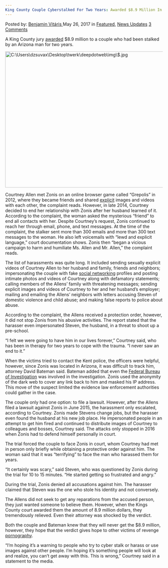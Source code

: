 ```yaml
---
King County Couple Cyberstalked For Two Years: Awarded $8.9 Million In Revenge Porn Verdict
---
```

<article class="post-listing post-20152 post type-post status-publish format-standard has-post-thumbnail hentry category-deepdot-news category-news-updates tag-5492 tag-awarded tag-county tag-couple tag-cyberstalked tag-king tag-million tag-porn tag-revenge tag-verdict tag-years">
    <div class="post-inner">
    <p class="post-meta">
    <span>Posted by: <a href="https://www.deepdotweb.com/author/benjaminvi/" title="">Benjamin Vitáris </a></span>
    <span>May 26, 2017</span>
    <span>in <a href="https://www.deepdotweb.com/category/deepdot-news/" rel="category tag">Featured</a>, <a href="https://www.deepdotweb.com/category/news-updates/" rel="category tag">News Updates</a></span>
    <span><a href="https://www.deepdotweb.com/2017/05/26/king-county-couple-cyberstalked-two-years-awarded-8-9-million-revenge-porn-verdict/#comments">3 Comments</a></span>
    </p>
    <div class="clear"></div>
    <div class="entry">
    <p>A King County jury <a href="http://www.seattlepi.com/local/crime/article/King-County-couple-awarded-8-9M-revenge-porn-11133330.php">awarded</a> $8.9 million to a couple who had been stalked by an Arizona man for two years.</p>
    <p><img class="wp-image-20155 aligncenter" src="https://www.deepdotweb.com/wp-content/uploads/2017/05/c-users-dzsuvax-desktop-twerk-deepdotweb-img-dollar-jp.jpeg" alt="C:\Users\dzsuvax\Desktop\twerk\deepdotweb\img\$.jpg" width="654" height="436" srcset="https://www.deepdotweb.com/wp-content/uploads/2017/05/c-users-dzsuvax-desktop-twerk-deepdotweb-img-dollar-jp.jpeg 920w, https://www.deepdotweb.com/wp-content/uploads/2017/05/c-users-dzsuvax-desktop-twerk-deepdotweb-img-dollar-jp-300x200.jpeg 300w" sizes="(max-width: 654px) 100vw, 654px" /></p>
    <p>Courtney Allen met Zonis on an online browser game called “Grepolis” in 2012, where they became friends and shared <a href="https://www.deepdotweb.com/2017/02/11/man-hacked-womens-computers-steal-explicit-photos-signs-sealed-plea-deal/">explicit</a> images and videos with each other, the complaint reads. However, in late 2014, Courtney decided to end her relationship with Zonis after her husband learned of it. According to the complaint, the woman asked the mysterious “friend” to end all contacts with her. Despite Courtney’s request, Zonis continued to reach her through email, phone, and text messages. At the time of the complaint, the stalker sent more than 300 emails and more than 300 text messages to the woman. He also left voicemails with &#8220;lewd and explicit language,&#8221; court documentation shows. Zonis then &#8220;began a vicious campaign to harm and humiliate Ms. Allen and Mr. Allen,&#8221; the complaint reads.</p>
    <p><a id="post-20152-_gjdgxs"></a> The list of harassments was quite long. It included sending sexually explicit videos of Courtney Allen to her husband and family, friends and neighbors; impersonating the couple with fake <a href="https://www.deepdotweb.com/2016/12/23/famously-anonymous-tor-social-networks/">social networking</a> profiles and posting intimate photos and videos of Courtney along with defamatory statements; calling members of the Allens&#8217; family with threatening messages; sending explicit images and videos of Courtney to her and her husband&#8217;s employer; mailing and emailing the Allens&#8217; neighbors with letters accusing Steven of domestic violence and child abuse; and making false reports to police about abuse.</p>
    <p>According to the complaint, the Allens received a protection order, however, it did not stop Zonis from his abusive activities. The report stated that the harasser even impersonated Steven, the husband, in a threat to shoot up a pre-school.</p>
    <p>&#8220;I felt we were going to have him in our lives forever,&#8221; Courtney said, who has been in therapy for two years to cope with the trauma. &#8220;I never saw an end to it.&#8221;</p>
    <p>When the victims tried to contact the Kent police, the officers were helpful, however, since Zonis was located in Arizona, it was difficult to track him, attorney David Bateman said. Bateman added that even the <a href="https://www.deepdotweb.com/2017/04/12/fbi-warns-hackers-target-open-ftp-servers/">Federal Bureau of Investigation</a> was involved in the investigation. Zonis used the anonymity of the dark web to cover any link back to him and masked his IP address. This move of the suspect limited the evidence law enforcement authorities could gather in the case.</p>
    <p>The couple only had one option: to file a lawsuit. However, after the Allens filed a lawsuit against Zonis in June 2015, the harassment only escalated, according to Courtney. Zonis made Stevens change jobs, but the harasser even found the husband at his new job place. He impersonated people in an attempt to get him fired and continued to distribute images of Courtney to colleagues and bosses, Courtney said. The attacks only stopped in 2016 when Zonis had to defend himself personally in court.</p>
    <p>The trial forced the couple to face Zonis in court, whom Courtney had met in person only briefly while obtaining a protective order against him. The woman said that it was “terrifying” to face the man who harassed them for years.</p>
    <p>&#8220;It certainly was scary,&#8221; said Steven, who was questioned by Zonis during the trial for 10 to 15 minutes. &#8220;He started getting so frustrated and angry.&#8221;</p>
    <p>During the trial, Zonis denied all accusations against him. The harasser claimed that Steven was the one who stole his identity and not conversely.</p>
    <p>The Allens did not seek to get any reparations from the accused person, they just wanted someone to believe them. However, when the Kings County court awarded them the amount of 8.9 million dollars, they tremendously relieved. Even their attorney was shocked by the verdict.</p>
    <p>Both the couple and Bateman knew that they will never get the $8.9 million, however, they hope that the verdict gives hope to other victims of revenge <a href="https://www.deepdotweb.com/2017/05/12/federal-prison-inmates-downloaded-child-porn-cloud/">pornography</a>.</p>
    <p>&#8220;I&#8217;m hoping it&#8217;s a warning to people who try to cyber stalk or harass or use images against other people. I&#8217;m hoping it&#8217;s something people will look at and realize, you can&#8217;t get away with this. This is wrong,” Courtney said in a statement to the media.</p>
    </div>
    <span style="display:none"><a href="https://www.deepdotweb.com/tag/89/" rel="tag">89</a> <a href="https://www.deepdotweb.com/tag/awarded/" rel="tag">awarded</a> <a href="https://www.deepdotweb.com/tag/county/" rel="tag">county</a> <a href="https://www.deepdotweb.com/tag/couple/" rel="tag">couple</a> <a href="https://www.deepdotweb.com/tag/cyberstalked/" rel="tag">cyberstalked</a> <a href="https://www.deepdotweb.com/tag/king/" rel="tag">king</a> <a href="https://www.deepdotweb.com/tag/million/" rel="tag">million</a> <a href="https://www.deepdotweb.com/tag/porn/" rel="tag">porn</a> <a href="https://www.deepdotweb.com/tag/revenge/" rel="tag">revenge</a> <a href="https://www.deepdotweb.com/tag/verdict/" rel="tag">verdict</a> <a href="https://www.deepdotweb.com/tag/years/" rel="tag">years</a></span> <span style="display:none" class="updated">2017-05-26</span>
    <div style="display:none" class="vcard author" itemprop="author" itemscope itemtype="http://schema.org/Person"><strong class="fn" itemprop="name"><a href="https://www.deepdotweb.com/author/benjaminvi/" title="Posts by Benjamin Vitáris" rel="author">Benjamin Vitáris</a></strong></div>
    </div>
</article>


